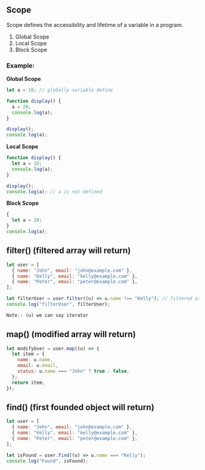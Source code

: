 ## Scope
Scope defines the accessibility and lifetime of a variable in a program.

1. Global Scope
2. Local Scope
3. Block Scope

### Example:
**Global Scope**
```javascript
let a = 10; // globally variable define

function display() {
  a = 20;
  console.log(a);
}

display();
console.log(a);
```
**Local Scope**
```javascript
function display() {
  let a = 10;
  console.log(a);
}

display();
console.log(a); // a is not defined
```
**Block Scope**
```javascript
{
  let a = 20;
}
console.log(a);
```
## filter() (filtered array will return)
```javascript
let user = [
  { name: "John", email: "john@example.com" },
  { name: "Kelly", email: "kelly@example.com" },
  { name: "Peter", email: "peter@example.com" },
];

let filterUser = user.filter((u) => u.name !== "Kelly"); // filtered array will return
console.log("filterUser", filterUser);

Note:: (u) we can say iterator
```

## map() (modified array will return)
```javascript
let modifyUser = user.map((u) => {
  let item = {
    name: u.name,
    email: u.email,
    status: u.name === "John" ? true : false,
  };
  return item;
});
```
## find() (first founded object will return)
```javascript
let user = [
  { name: "John", email: "john@example.com" },
  { name: "Kelly", email: "kelly@example.com" },
  { name: "Peter", email: "peter@example.com" },
];

let isFound = user.find((u) => u.name === "Kelly");
console.log("Found", isFound);

```
